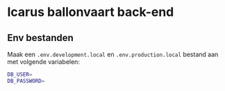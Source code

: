 # Icarus ballonvaart back-end

## Env bestanden

Maak een `.env.development.local` en `.env.production.local` bestand aan met volgende variabelen:

```sh
DB_USER=
DB_PASSWORD=
```
